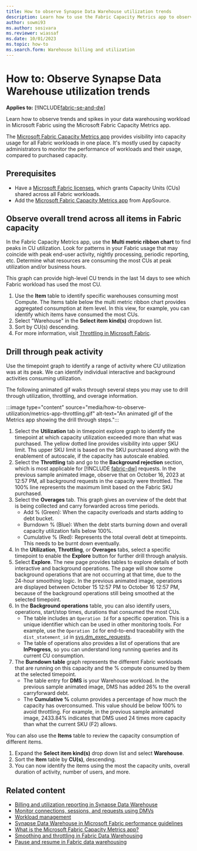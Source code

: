 ```yaml
---
title: How to observe Synapse Data Warehouse utilization trends
description: Learn how to use the Fabric Capacity Metrics app to observe Microsoft Fabric Synapse Data Warehouse utilization trends.
author: sowmi93
ms.author: sosivara
ms.reviewer: wiassaf
ms.date: 10/01/2023
ms.topic: how-to
ms.search.form: Warehouse billing and utilization
---
```


# How to: Observe Synapse Data Warehouse utilization trends

**Applies to:** [!INCLUDE[fabric-se-and-dw](includes/applies-to-version/fabric-se-and-dw.md)]

Learn how to observe trends and spikes in your data warehousing workload in Microsoft Fabric using the Microsoft Fabric Capacity Metrics app. 

The [Microsoft Fabric Capacity Metrics app](../enterprise/metrics-app.md) provides visibility into capacity usage for all Fabric workloads in one place. It's mostly used by capacity administrators to monitor the performance of workloads and their usage, compared to purchased capacity.  

## Prerequisites

- Have a [Microsoft Fabric licenses](/fabric/enterprise/licenses), which grants Capacity Units (CUs) shared across all Fabric workloads.
- Add the [Microsoft Fabric Capacity Metrics app](../enterprise/metrics-app.md) from AppSource.

## Observe overall trend across all items in Fabric capacity

In the Fabric Capacity Metrics app, use the **Multi metric ribbon chart** to find peaks in CU utilization. Look for patterns in your Fabric usage that may coincide with peak end-user activity, nightly processing, periodic reporting, etc. Determine what resources are consuming the most CUs at peak utilization and/or business hours.

This graph can provide high-level CU trends in the last 14 days to see which Fabric workload has used the most CU.

1. Use the **Item** table to identify specific warehouses consuming most Compute. The Items table below the multi metric ribbon chart provides aggregated consumption at item level. In this view, for example, you can identify which items have consumed the most CUs.
1. Select "Warehouse" in the **Select item kind(s)** dropdown list.
1. Sort by CU(s) descending.
1. For more information, visit [Throttling in Microsoft Fabric](/fabric/enterprise/throttling).

## Drill through peak activity

Use the timepoint graph to identify a range of activity where CU utilization was at its peak. We can identify individual interactive and background activities consuming utilization.

The following animated gif walks through several steps you may use to drill through utilization, throttling, and overage information.

:::image type="content" source="media/how-to-observe-utilization/metrics-app-throttling.gif" alt-text="An animated gif of the Metrics app showing the drill through steps.":::

1. Select the **Utilization** tab in timepoint explore graph to identify the timepoint at which capacity utilization exceeded more than what was purchased. The yellow dotted line provides visibility into upper SKU limit. Ths upper SKU limit is based on the SKU purchased along with the enablement of autoscale, if the capacity has autoscale enabled.
1. Select the **Throttling** tab and go to the **Background rejection** section, which is most applicable for [!INCLUDE [fabric-dw](includes/fabric-dw.md)] requests. In the previous sample animated image, observe that on October 16, 2023 at 12:57 PM, all background requests in the capacity were throttled. The 100% line represents the maximum limit based on the Fabric SKU purchased.
1. Select the **Overages** tab. This graph gives an overview of the debt that is being collected and carry forwarded across time periods.
    - Add % (Green): When the capacity overloads and starts adding to debt bucket.
    - Burndown % (Blue): When the debt starts burning down and overall capacity utilization falls below 100%.
    - Cumulative % (Red): Represents the total overall debt at timepoints. This needs to be burnt down eventually.
1. In the **Utilization**, **Throttling**, or **Overages** tabs, select a specific timepoint to enable the **Explore** button for further drill through analysis. 
1. Select **Explore**. The new page provides tables to explore details of both interactive and background operations. The page will show some background operations that are not occurring at that time, due to the 24-hour smoothing logic. In the previous animated image, operations are displayed between October 15 12:57 PM to October 16 12:57 PM, because of the background operations still being smoothed at the selected timepoint.
1. In the **Background operations** table, you can also identify users, operations, start/stop times, durations that consumed the most CUs.
    - The table includes an `Operation Id` for a specific operation. This is a unique identifier which can be used in other monitoring tools. For example, use the `Operation Id` for end-to-end traceability with the `dist_statement_id` in [sys.dm_exec_requests](/sql/relational-databases/system-dynamic-management-views/sys-dm-exec-requests-transact-sql?view=fabric&preserve-view=true).
    - The table of operations also provides a list of operations that are **InProgress**, so you can understand long running queries and its current CU consumption.
1. The **Burndown table** graph represents the different Fabric workloads that are running on this capacity and the % compute consumed by them at the selected timepoint. 
    - The table entry for **DMS** is your Warehouse workload. In the previous sample animated image, DMS has added 26% to the overall carryforward debt.
    - The **Cumulative %** column provides a percentage of how much the capacity has overconsumed. This value should be below 100% to avoid throttling. For example, in the previous sample animated image, 2433.84% indicates that DMS used 24 times more capacity than what the current SKU (F2) allows.

You can also use the **Items** table to review the capacity consumption of different items.

1. Expand the **Select item kind(s)** drop down list and select **Warehouse**.
1. Sort the **Item** table by **CU(s)**, descending.
1. You can now identify the items using the most the capacity units, overall duration of activity, number of users, and more.

## Related content

- [Billing and utilization reporting in Synapse Data Warehouse](usage-reporting.md)
- [Monitor connections, sessions, and requests using DMVs](monitor-using-dmv.md)
- [Workload management](workload-management.md)
- [Synapse Data Warehouse in Microsoft Fabric performance guidelines](guidelines-warehouse-performance.md)
- [What is the Microsoft Fabric Capacity Metrics app?](../enterprise/metrics-app.md)
- [Smoothing and throttling in Fabric Data Warehousing](compute-capacity-smoothing-throttling.md)
- [Pause and resume in Fabric data warehousing](pause-resume.md)
